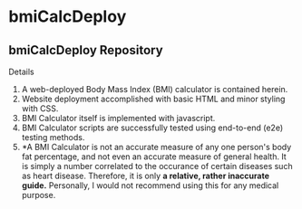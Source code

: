 # bmiCalcDeploy

bmiCalcDeploy Repository
------------------------

Details
1. A web-deployed Body Mass Index (BMI) calculator is contained herein.
2. Website deployment accomplished with basic HTML and minor styling with CSS.
3. BMI Calculator itself is implemented with javascript.
4. BMI Calculator scripts are successfully tested using end-to-end (e2e) testing methods.
5. *A BMI Calculator is not an accurate measure of any one person's body fat percentage, and not even an accurate measure of general health.  It is simply a number correlated to the occurance of certain diseases such as heart disease.  Therefore, it is only **a relative, rather inaccurate guide.**  Personally, I would not recommend using this for any medical purpose.  
